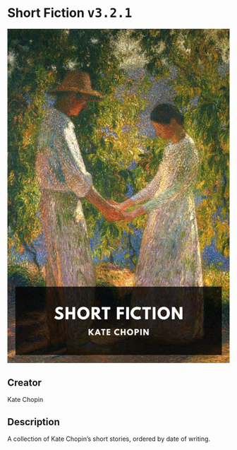 
# Short Fiction <kbd>v3.2.1</kbd>

<center>
  <img src="./cover-1024.jpg"/>
</center>

## Creator
Kate Chopin

## Description
A collection of Kate Chopin’s short stories, ordered by date of writing.
